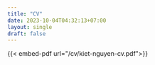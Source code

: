 ```yaml
---
title: "CV"
date: 2023-10-04T04:32:13+07:00
layout: single
draft: false
---
```


{{< embed-pdf url="/cv/kiet-nguyen-cv.pdf">}}
